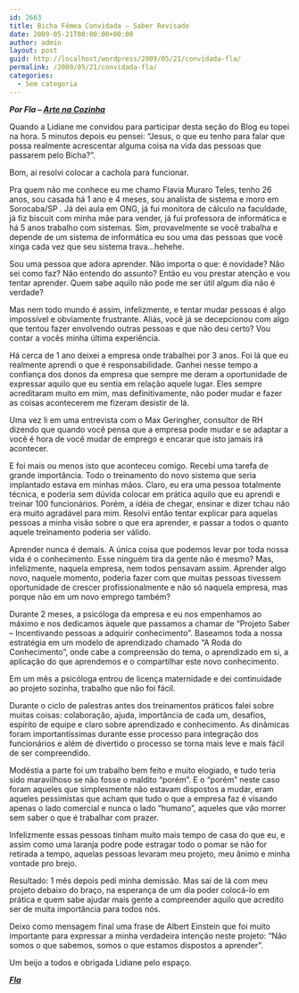 ```yaml
---
id: 2663
title: Bicha Fêmea Convidada – Saber Revisado
date: 2009-05-21T00:00:00+00:00
author: admin
layout: post
guid: http://localhost/wordpress/2009/05/21/convidada-fla/
permalink: /2009/05/21/convidada-fla/
categories:
  - Sem categoria
---
```

**_Por Fla – <a href="http://artenacozinha.blogspot.com/" target="_blank">Arte na Cozinha</a>_**

Quando a Lidiane me convidou para participar desta seção do Blog eu topei na hora. 5 minutos depois eu pensei: “Jesus, o que eu tenho para falar que possa realmente acrescentar alguma coisa na vida das pessoas que passarem pelo Bicha?”.

Bom, aí resolvi colocar a cachola para funcionar.

Pra quem não me conhece eu me chamo Flavia Muraro Teles, tenho 26 anos, sou casada há 1 ano e 4 meses, sou analista de sistema e moro em Sorocaba/SP . Já dei aula em ONG, já fui monitora de cálculo na faculdade, já fiz biscuit com minha mãe para vender, já fui professora de informática e há 5 anos trabalho com sistemas. Sim, provavelmente se você trabalha e depende de um sistema de informática eu sou uma das pessoas que você xinga cada vez que seu sistema trava&#8230;hehehe.

Sou uma pessoa que adora aprender. Não importa o que: é novidade? Não sei como faz? Não entendo do assunto? Então eu vou prestar atenção e vou tentar aprender. Quem sabe aquilo não pode me ser útil algum dia não é verdade?

Mas nem todo mundo é assim, infelizmente, e tentar mudar pessoas é algo impossível e obviamente frustrante. Aliás, você já se decepcionou com algo que tentou fazer envolvendo outras pessoas e que não deu certo? Vou contar a vocês minha última experiência.

Há cerca de 1 ano deixei a empresa onde trabalhei por 3 anos. Foi lá que eu realmente aprendi o que é responsabilidade. Ganhei nesse tempo a confiança dos donos da empresa que sempre me deram a oportunidade de expressar aquilo que eu sentia em relação aquele lugar. Eles sempre acreditaram muito em mim, mas definitivamente, não poder mudar e fazer as coisas acontecerem me fizeram desistir de lá.

Uma vez li em uma entrevista com o Max Geringher, consultor de RH dizendo que quando você pensa que a empresa pode mudar e se adaptar a você é hora de você mudar de emprego e encarar que isto jamais irá acontecer.

E foi mais ou menos isto que aconteceu comigo. Recebi uma tarefa de grande importância. Todo o treinamento do novo sistema que seria implantado estava em minhas mãos. Claro, eu era uma pessoa totalmente técnica, e poderia sem dúvida colocar em prática aquilo que eu aprendi e treinar 100 funcionários. Porém, a idéia de chegar, ensinar e dizer tchau não era muito agradável para mim. Resolvi então tentar explicar para aquelas pessoas a minha visão sobre o que era aprender, e passar a todos o quanto aquele treinamento poderia ser válido.

Aprender nunca é demais. A única coisa que podemos levar por toda nossa vida é o conhecimento. Esse ninguém tira da gente não é mesmo? Mas, infelizmente, naquela empresa, nem todos pensavam assim. Aprender algo novo, naquele momento, poderia fazer com que muitas pessoas tivessem oportunidade de crescer profissionalmente e não só naquela empresa, mas porque não em um novo emprego também?

Durante 2 meses, a psicóloga da empresa e eu nos empenhamos ao máximo e nos dedicamos àquele que passamos a chamar de “Projeto Saber – Incentivando pessoas a adquirir conhecimento”. Baseamos toda a nossa estratégia em um modelo de aprendizado chamado “A Roda do Conhecimento”, onde cabe a compreensão do tema, o aprendizado em si, a aplicação do que aprendemos e o compartilhar este novo conhecimento.

Em um mês a psicóloga entrou de licença maternidade e dei continuidade ao projeto sozinha, trabalho que não foi fácil.

Durante o ciclo de palestras antes dos treinamentos práticos falei sobre muitas coisas: colaboração, ajuda, importância de cada um, desafios, espírito de equipe e claro sobre aprendizado e conhecimento. As dinâmicas foram importantíssimas durante esse processo para integração dos funcionários e além de divertido o processo se torna mais leve e mais fácil de ser compreendido.

Modéstia a parte foi um trabalho bem feito e muito elogiado, e tudo teria sido maravilhoso se não fosse o maldito “porém”. E o “porém” neste caso foram aqueles que simplesmente não estavam dispostos a mudar, eram aqueles pessimistas que acham que tudo o que a empresa faz é visando apenas o lado comercial e nunca o lado “humano”, aqueles que vão morrer sem saber o que é trabalhar com prazer.

Infelizmente essas pessoas tinham muito mais tempo de casa do que eu, e assim como uma laranja podre pode estragar todo o pomar se não for retirada a tempo, aquelas pessoas levaram meu projeto, meu ânimo e minha vontade pro brejo.

Resultado: 1 mês depois pedi minha demissão. Mas saí de lá com meu projeto debaixo do braço, na esperança de um dia poder colocá-lo em prática e quem sabe ajudar mais gente a compreender aquilo que acredito ser de muita importância para todos nós.

Deixo como mensagem final uma frase de Albert Einstein que foi muito importante para expressar a minha verdadeira intenção neste projeto: “Não somos o que sabemos, somos o que estamos dispostos a aprender”.

Um beijo a todos e obrigada Lidiane pelo espaço.

**_<a href="http://artenacozinha.blogspot.com/" target="_blank">Fla</a>_**
